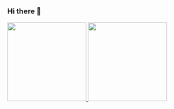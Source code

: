 ### Hi there 👋

<!--
**wilantarajaya/wilantarajaya** is a ✨ _special_ ✨ repository because its `README.md` (this file) appears on your GitHub profile.

Here are some ideas to get you started:

- 🔭 I’m currently working on ...
- 🌱 I’m currently learning ...
- 👯 I’m looking to collaborate on ...
- 🤔 I’m looking for help with ...
- 💬 Ask me about ...
- 📫 How to reach me: ...
- 😄 Pronouns: ...
- ⚡ Fun fact: ...
-->

<p align="left">
<a href="https://github.com/wilantarajaya">
  <img height="180em" src="https://github-readme-stats-eight-theta.vercel.app/api?username=wilantarajaya&show_icons=true&theme=algolia&include_all_commits=true&count_private=true"/>
  <img height="180em" src="https://github-readme-stats-eight-theta.vercel.app/api/top-langs/?username=wilantarajaya&layout=compact&langs_count=8&theme=algolia"/>
</a>
</p>
